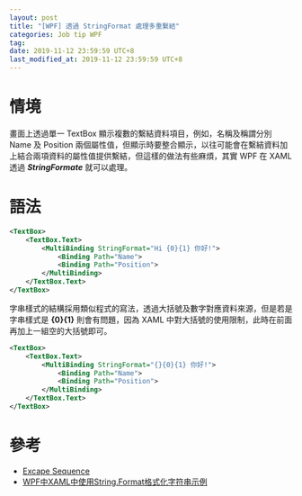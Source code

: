 ```yaml
---
layout: post
title: "[WPF] 透過 StringFormat 處理多重繫結"
categories: Job tip WPF
tag: 
date: 2019-11-12 23:59:59 UTC+8 
last_modified_at: 2019-11-12 23:59:59 UTC+8 
---
```


# 情境
畫面上透過單一 TextBox 顯示複數的繫結資料項目，例如，名稱及稱謂分別 Name 及 Position 兩個屬性值，但顯示時要整合顯示，以往可能會在繫結資料加上結合兩項資料的屬性值提供繫結，但這樣的做法有些麻煩，其實 WPF 在 XAML 透過 ***StringFormate*** 就可以處理。

# 語法

``` xml
<TextBox>
    <TextBox.Text>        
        <MultiBinding StringFormat="Hi {0}{1} 你好!">
            <Binding Path="Name">
            <Binding Path="Position">
        </MultiBinding>
    </TextBox.Text>
</TextBox>
```
字串樣式的結構採用類似程式的寫法，透過大括號及數字對應資料來源，但是若是字串樣式是 **{0}{1}** 則會有問題，因為 XAML 中對大括號的使用限制，此時在前面再加上一組空的大括號即可。

``` xml
<TextBox>
    <TextBox.Text>        
        <MultiBinding StringFormat="{}{0}{1} 你好!">
            <Binding Path="Name">
            <Binding Path="Position">
        </MultiBinding>
    </TextBox.Text>
</TextBox>
```

# 參考
* [Excape Sequence][Excape]
* [WPF中XAML中使用String.Format格式化字符串示例][CSDN]


[Excape]:https://docs.microsoft.com/en-us/dotnet/framework/xaml-services/escape-sequence-markup-extension?redirectedfrom=MSDN
[CSDN]:https://blog.csdn.net/yiyi0608/article/details/75597476